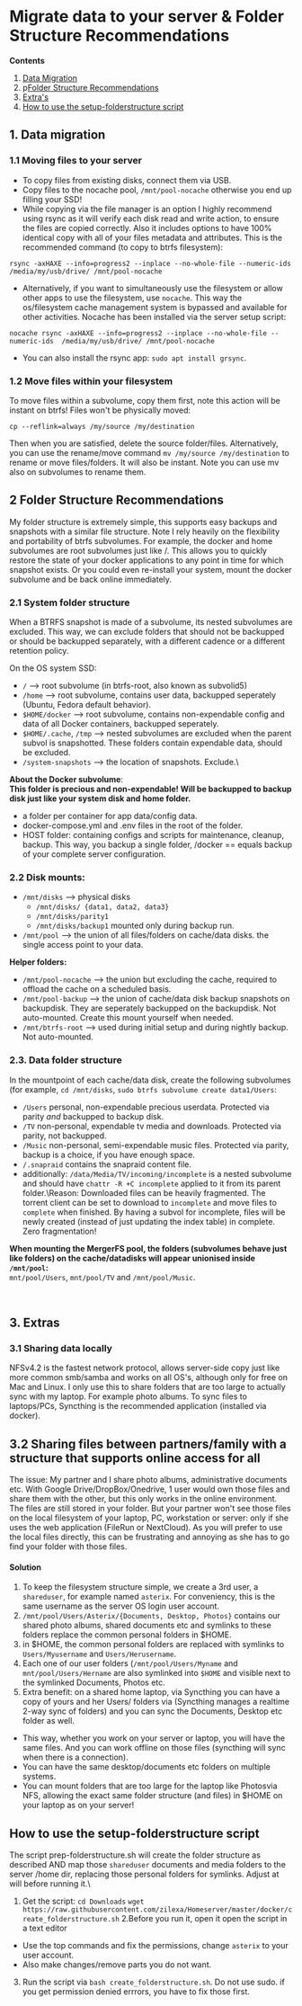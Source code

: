 # Migrate data to your server & Folder Structure Recommendations

**Contents**
1. [Data Migration](https://github.com/zilexa/Homeserver/tree/master/filesystem/folderstructure#1-data-migration)
2. p[Folder Structure Recommendations](https://github.com/zilexa/Homeserver/tree/master/filesystem/folderstructure#2-folder-structure-recommendations)
3. [Extra's](https://github.com/zilexa/Homeserver/tree/master/filesystem/folderstructure#3-extras)
4. [How to use the setup-folderstructure script](https://github.com/zilexa/Homeserver/tree/master/filesystem/folderstructure#how-to-use-the-setup-folderstructure-script)

## 1. Data migration 
### 1.1 Moving files to your server
- To copy files from existing disks, connect them via USB. 
- Copy files to the nocache pool, `/mnt/pool-nocache` otherwise you end up filling your SSD!
- While copying via the file manager is an option I highly recommend using rsync as it will verify each disk read and write action, to ensure the files are copied correctly. Also it includes options to have 100% identical copy with all of your files metadata and attributes. This is the recommended command (to copy to btrfs filesystem): 

`rsync -axHAXE --info=progress2 --inplace --no-whole-file --numeric-ids  /media/my/usb/drive/ /mnt/pool-nocache`
- Alternatively, if you want to simultaneously use the filesystem or allow other apps to use the filesystem, use `nocache`. This way the os/filesystem cache management system is bypassed and available for other activities. Nocache has been installed via the server setup script: 

`nocache rsync -axHAXE --info=progress2 --inplace --no-whole-file --numeric-ids  /media/my/usb/drive/ /mnt/pool-nocache`
- You can also install the rsync app: `sudo apt install grsync`. 

### 1.2 Move files within your filesystem
To move files within a subvolume, copy them first, note this action will be instant on btrfs! Files won't be physically moved: 

`cp --reflink=always /my/source /my/destination`

Then when you are satisfied, delete the source folder/files. 
Alternatively, you can use the rename/move command `mv /my/source /my/destination` to rename or move files/folders. It will also be instant. Note you can use mv also on subvolumes to rename them. 

## 2 Folder Structure Recommendations
My folder structure is extremely simple, this supports easy backups and snapshots with a similar file structure. 
Note I rely heavily on the flexibility and portability of btrfs subvolumes. 
For example, the docker and home subvolumes are root subvolumes just like /. This allows you to quickly restore the state of your docker applications to any point in time for which snapshot exists. Or you could even re-install your system, mount the docker subvolume and be back online immediately. 

### 2.1 System folder structure
When a BTRFS snapshot is made of a subvolume, its nested subvolumes are excluded. This way, we can exclude folders that should not be backupped or should be backupped separately, with a different cadence or a different retention policy.  

On the OS system SSD: 
- `/` --> root subvolume (in btrfs-root, also known as subvolid5)
- `/home` --> root subvolume, contains user data, backupped seperately (Ubuntu, Fedora default behavior).
- `$HOME/docker` --> root subvolume, contains non-expendable config and data of all Docker containers, backupped seperately.  
- `$HOME/.cache`, `/tmp` --> nested subvolumes are excluded when the parent subvol is snapshotted. These folders contain expendable data, should be excluded.  
- `/system-snapshots` --> the location of snapshots. Exclude.\

**About the Docker subvolume**:\
**This folder is precious and non-expendable! Will be backupped to backup disk just like your system disk and home folder.**
- a folder per container for app data/config data. 
- docker-compose.yml and .env files in the root of the folder.
- HOST folder: containing configs and scripts for maintenance, cleanup, backup. This way, you backup a single folder, /docker == equals backup of your complete server configuration. 

### 2.2 Disk mounts: 
- `/mnt/disks` --> physical disks
  - `/mnt/disks/ {data1, data2, data3}`
  - `/mnt/disks/parity1` 
  - `/mnt/disks/backup1` mounted only during backup run. 
- `/mnt/pool` --> the union of all files/folders on cache/data disks. the single access point to your data.

**Helper folders:**
- `/mnt/pool-nocache` --> the union but excluding the cache, required to offload the cache on a scheduled basis. 
- `/mnt/pool-backup` --> the union of cache/data disk backup snapshots on backupdisk. They are seperately backupped on the backupdisk. Not auto-mounted. Create this mount yourself when needed. 
- `/mnt/btrfs-root` --> used during initial setup and during nightly backup. Not auto-mounted.

### 2.3. Data folder structure
In the mountpoint of each cache/data disk, create the following subvolumes (for example, `cd /mnt/disks`, `sudo btrfs subvolume create data1/Users`: 
- `/Users` personal, non-expendable precious userdata. Protected via parity _and_ backupped to backup disk. 
- `/TV` non-personal, expendable tv media and downloads. Protected via parity, not backupped. 
- `/Music` non-personal, semi-expendable music files. Protected via parity, backup is a choice, if you have enough space. 
- `/.snapraid` contains the snapraid content file.
- additionally: `/data/Media/TV/incoming/incomplete` is a nested subvolume and should have `chattr -R +C incomplete` applied to it from its parent folder.\Reason: Downloaded files can be heavily fragmented. The torrent client can be set to download to `incomplete` and move files to `complete` when finished. By having a subvol for incomplete, files will be newly created (instead of just updating the index table) in complete. Zero fragmentation!

**When mounting the MergerFS pool, the folders (subvolumes behave just like folders) on the cache/datadisks will appear unionised inside `/mnt/pool`:**\
`mnt/pool/Users`, `mnt/pool/TV` and `/mnt/pool/Music`.  

&nbsp;

## 3. Extras 
### 3.1 Sharing data locally
NFSv4.2 is the fastest network protocol, allows server-side copy just like more common smb/samba and works on all OS's, although only for free on Mac and Linux. 
I only use this to share folders that are too large to actually sync with my laptop. For example photo albums. To sync files to laptops/PCs, Syncthing is the recommended application (installed via docker). 

## 3.2 Sharing files between partners/family with a structure that supports online access for all
The issue: My partner and I share photo albums, administrative documents etc. With Google Drive/DropBox/Onedrive, 1 user would own those files and share them with the other, but this only works in the online environment. The files are still stored in your folder. 
But your partner won't see those files on the local filesystem of your laptop, PC, workstation or server: only if she uses the web application (FileRun or NextCloud). As you will prefer to use the local files directly, this can be frustrating and annoying as she has to go find your folder with those files.

#### Solution
1. To keep the filesystem structure simple, we create a 3rd user, a `shareduser`, for example named `asterix`. For conveniency, this is the same username as the server OS login user account. 
2. `/mnt/pool/Users/Asterix/{Documents, Desktop, Photos}` contains our shared photo albums, shared documents etc and symlinks to these folders replace the common personal folders in $HOME. 
3. in $HOME, the common personal folders are replaced with symlinks to `Users/Myusername` and `Users/Herusername`. 
4. Each one of our user folders (`/mnt/pool/Users/Myname` and `mnt/pool/Users/Hername` are also symlinked into `$HOME` and visible next to the symlinked Documents, Photos etc.
7. Extra benefit: on a shared home laptop, via Syncthing you can have a copy of yours and her Users/ folders via (Syncthing manages a realtime 2-way sync of folders) and you can sync the Documents, Desktop etc folder as well. 
  - This way, whether you work on your server or laptop, you will have the same files. And you can work offline on those files (syncthing will sync when there is a connection). 
  - You can have the same desktop/documents etc folders on multiple systems. 
  - You can mount folders that are too large for the laptop like Photosvia NFS, allowing the exact same folder structure (and files) in $HOME on your laptop as on your server! 

## How to use the setup-folderstructure script
The script prep-folderstructure.sh will create the folder structure as described AND map those `shareduser` documents and media folders to the server /home dir, replacing those personal folders for symlinks. Adjust at will before running it.\
1. Get the script: 
`cd Downloads`
`wget https://raw.githubusercontent.com/zilexa/Homeserver/master/docker/create_folderstructure.sh`
2.Before you run it, open it open the script in a text editor
  - Use the top commands and fix the permissions, change `asterix` to your user account.
  - Also make changes/remove parts you do not want.
3. Run the script via `bash create_folderstructure.sh`. Do not use sudo. if you get permission denied errrors, you have to fix those first. 
